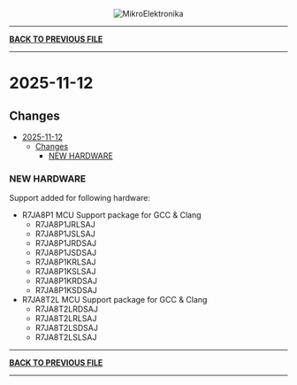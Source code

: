 <p align="center">
  <img src="http://www.mikroe.com/img/designs/beta/logo_small.png?raw=true" alt="MikroElektronika"/>
</p>

---

**[BACK TO PREVIOUS FILE](../changelog.md)**

---

# 2025-11-12

## Changes

- [2025-11-12](#2025-11-12)
  - [Changes](#changes)
    - [NEW HARDWARE](#new-hardware)

### NEW HARDWARE

Support added for following hardware:

+ R7JA8P1 MCU Support package for GCC & Clang
  + R7JA8P1JRLSAJ
  + R7JA8P1JSLSAJ
  + R7JA8P1JRDSAJ
  + R7JA8P1JSDSAJ
  + R7JA8P1KRLSAJ
  + R7JA8P1KSLSAJ
  + R7JA8P1KRDSAJ
  + R7JA8P1KSDSAJ
+ R7JA8T2L MCU Support package for GCC & Clang
  + R7JA8T2LRDSAJ
  + R7JA8T2LRLSAJ
  + R7JA8T2LSDSAJ
  + R7JA8T2LSLSAJ

---

**[BACK TO PREVIOUS FILE](../changelog.md)**

---
